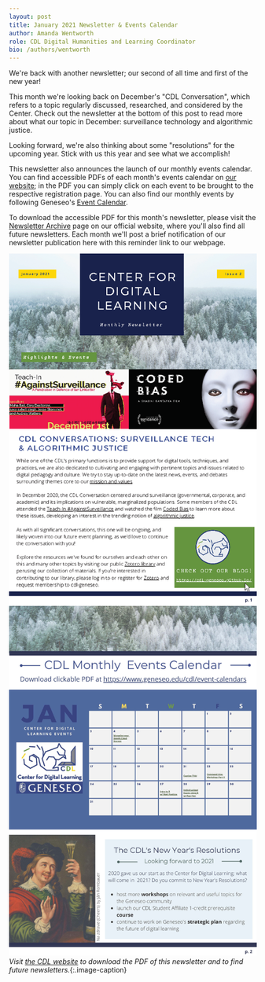 ```yaml
---
layout: post
title: January 2021 Newsletter & Events Calendar
author: Amanda Wentworth
role: CDL Digital Humanities and Learning Coordinator
bio: /authors/wentworth
---
```


We're back with another newsletter; our second of all time and first of the new year!

This month we're looking back on December's "CDL Conversation", which refers to a topic regularly discussed, researched, and considered by the Center. Check out the newsletter at the bottom of this post to read more about what our topic in December: surveillance technology and algorithmic justice. 

Looking forward, we're also thinking about some "resolutions" for the upcoming year. Stick with us this year and see what we accomplish!

This newsletter also announces the launch of our monthly events calendar. You can find accessible PDFs of each month's events calendar on [our website](https://www.geneseo.edu/cdl/event-calendars); in the PDF you can simply click on each event to be brought to the respective registration page. You can also find our monthly events by following Geneseo's [Event Calendar](https://events.geneseo.edu/).

To download the accessible PDF for this month's newsletter, please visit the [Newsletter Archive](https://www.geneseo.edu/cdl/newsletter-archive) page on our official website, where you'll also find all future newsletters. Each month we'll post a brief notification of our newsletter publication here with this reminder link to our webpage. 

![Image of January 2021 Newsletter](/images/Jan2021_newsletter_p1.png)
![Image of January 2021 Newsletter](/images/Jan21NewsletterUpdated_p2.jpg)
*Visit [the CDL website](https://www.geneseo.edu/cdl/newsletter-archive) to download the PDF of this newsletter and to find future newsletters.*{:.image-caption}